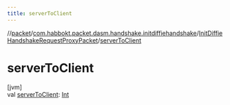 ```yaml
---
title: serverToClient
---
```

//[packet](../../../index.html)/[com.habbokt.packet.dasm.handshake.initdiffiehandshake](../index.html)/[InitDiffieHandshakeRequestProxyPacket](index.html)/[serverToClient](server-to-client.html)



# serverToClient



[jvm]\
val [serverToClient](server-to-client.html): [Int](https://kotlinlang.org/api/latest/jvm/stdlib/kotlin/-int/index.html)




